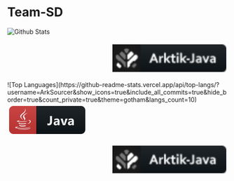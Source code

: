 # Team-SD

 ![Github Stats](https://github-readme-stats.vercel.app/api?username=ArkSourcer&count_private=true&show_icons=true&include_all_commits=true&hide_border=true&count_private=true&theme=gotham)
<p align="right">
<img src="svg/t-part/Arktik-java.svg" alt="ark" style="vertical-align:top; margin:6px 4px">
</p>
![Top Languages](https://github-readme-stats.vercel.app/api/top-langs/?username=ArkSourcer&show_icons=true&include_all_commits=true&hide_border=true&count_private=true&theme=gotham&langs_count=10)
</details>

<a href="#">
    <img src="svg/lang/java.svg" alt="java" style="vertical-align:top; margin:6px 4px">   

<p align="right">
<img src="svg/t-part/Arktik-java.svg" alt="ark" style="vertical-align:top; margin:6px 4px">
</p>

